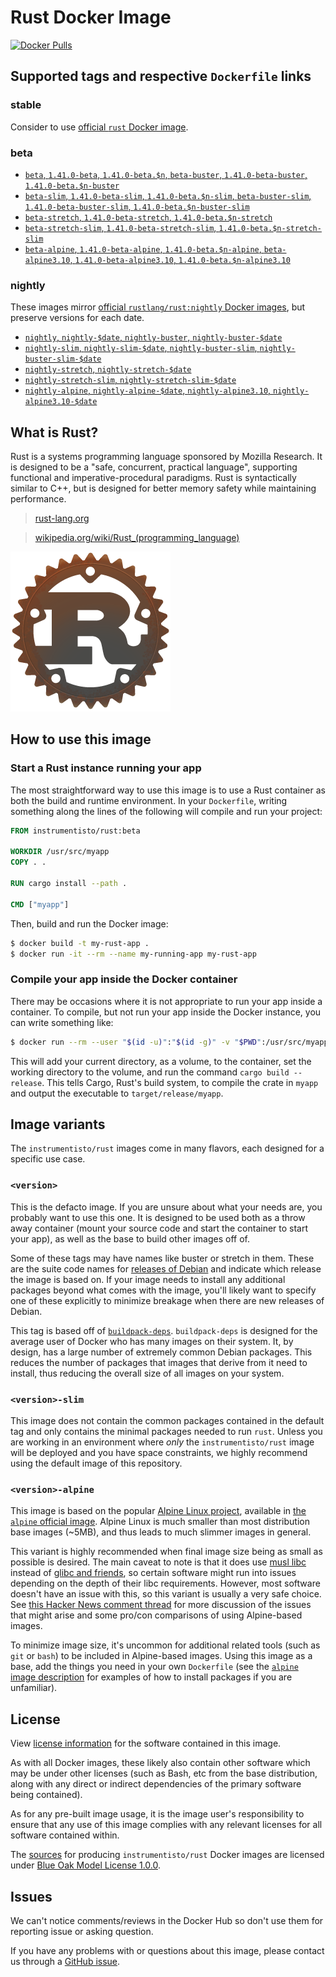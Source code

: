 Rust Docker Image
=================

[![Docker Pulls](https://img.shields.io/docker/pulls/instrumentisto/rust.svg)](https://hub.docker.com/r/instrumentisto/rust)




## Supported tags and respective `Dockerfile` links


### stable

Consider to use [official `rust` Docker image][1].


### beta

- [`beta`, `1.41.0-beta`, `1.41.0-beta.$n`, `beta-buster`, `1.41.0-beta-buster`, `1.41.0-beta.$n-buster`][201]
- [`beta-slim`, `1.41.0-beta-slim`, `1.41.0-beta.$n-slim`, `beta-buster-slim`, `1.41.0-beta-buster-slim`, `1.41.0-beta.$n-buster-slim`][202]
- [`beta-stretch`, `1.41.0-beta-stretch`, `1.41.0-beta.$n-stretch`][203]
- [`beta-stretch-slim`, `1.41.0-beta-stretch-slim`, `1.41.0-beta.$n-stretch-slim`][204]
- [`beta-alpine`, `1.41.0-beta-alpine`, `1.41.0-beta.$n-alpine`, `beta-alpine3.10`, `1.41.0-beta-alpine3.10`, `1.41.0-beta.$n-alpine3.10`][205]


### nightly

These images mirror [official `rustlang/rust:nightly` Docker images][2], but preserve versions for each date.

- [`nightly`, `nightly-$date`, `nightly-buster`, `nightly-buster-$date`][101]
- [`nightly-slim`, `nightly-slim-$date`, `nightly-buster-slim`, `nightly-buster-slim-$date`][102]
- [`nightly-stretch`, `nightly-stretch-$date`][103]
- [`nightly-stretch-slim`, `nightly-stretch-slim-$date`][104]
- [`nightly-alpine`, `nightly-alpine-$date`, `nightly-alpine3.10`, `nightly-alpine3.10-$date`][105]




## What is Rust?

Rust is a systems programming language sponsored by Mozilla Research. It is designed to be a "safe, concurrent, practical language", supporting functional and imperative-procedural paradigms. Rust is syntactically similar to C++, but is designed for better memory safety while maintaining performance.

> [rust-lang.org](https://rust-lang.org)

> [wikipedia.org/wiki/Rust_(programming_language)](https://wikipedia.org/wiki/Rust_(programming_language))

![Rust Logo](https://raw.githubusercontent.com/docker-library/docs/a11c341c57de07fbccfed7b21ea92d4bc40130a2/rust/logo.png)




## How to use this image


### Start a Rust instance running your app

The most straightforward way to use this image is to use a Rust container as both the build and runtime environment. In your `Dockerfile`, writing something along the lines of the following will compile and run your project:

```Dockerfile
FROM instrumentisto/rust:beta

WORKDIR /usr/src/myapp
COPY . .

RUN cargo install --path .

CMD ["myapp"]
```

Then, build and run the Docker image:

```bash
$ docker build -t my-rust-app .
$ docker run -it --rm --name my-running-app my-rust-app
```


### Compile your app inside the Docker container

There may be occasions where it is not appropriate to run your app inside a container. To compile, but not run your app inside the Docker instance, you can write something like:

```bash
$ docker run --rm --user "$(id -u)":"$(id -g)" -v "$PWD":/usr/src/myapp -w /usr/src/myapp instrumentisto/rust:beta cargo build --release
```

This will add your current directory, as a volume, to the container, set the working directory to the volume, and run the command `cargo build --release`. This tells Cargo, Rust's build system, to compile the crate in `myapp` and output the executable to `target/release/myapp`.




## Image variants

The `instrumentisto/rust` images come in many flavors, each designed for a specific use case.


### `<version>`

This is the defacto image. If you are unsure about what your needs are, you probably want to use this one. It is designed to be used both as a throw away container (mount your source code and start the container to start your app), as well as the base to build other images off of.

Some of these tags may have names like buster or stretch in them. These are the suite code names for [releases of Debian][11] and indicate which release the image is based on. If your image needs to install any additional packages beyond what comes with the image, you'll likely want to specify one of these explicitly to minimize breakage when there are new releases of Debian.

This tag is based off of [`buildpack-deps`][12]. `buildpack-deps` is designed for the average user of Docker who has many images on their system. It, by design, has a large number of extremely common Debian packages. This reduces the number of packages that images that derive from it need to install, thus reducing the overall size of all images on your system.


### `<version>-slim`

This image does not contain the common packages contained in the default tag and only contains the minimal packages needed to run `rust`. Unless you are working in an environment where _only_ the `instrumentisto/rust` image will be deployed and you have space constraints, we highly recommend using the default image of this repository.


### `<version>-alpine`

This image is based on the popular [Alpine Linux project][21], available in [the `alpine` official image][22]. Alpine Linux is much smaller than most distribution base images (~5MB), and thus leads to much slimmer images in general.

This variant is highly recommended when final image size being as small as possible is desired. The main caveat to note is that it does use [musl libc][23] instead of [glibc and friends][24], so certain software might run into issues depending on the depth of their libc requirements. However, most software doesn't have an issue with this, so this variant is usually a very safe choice. See [this Hacker News comment thread][25] for more discussion of the issues that might arise and some pro/con comparisons of using Alpine-based images.

To minimize image size, it's uncommon for additional related tools (such as `git` or `bash`) to be included in Alpine-based images. Using this image as a base, add the things you need in your own `Dockerfile` (see the [`alpine` image description][22] for examples of how to install packages if you are unfamiliar).




## License

View [license information][3] for the software contained in this image.

As with all Docker images, these likely also contain other software which may be under other licenses (such as Bash, etc from the base distribution, along with any direct or indirect dependencies of the primary software being contained).

As for any pre-built image usage, it is the image user's responsibility to ensure that any use of this image complies with any relevant licenses for all software contained within.

The [sources][31] for producing `instrumentisto/rust` Docker images are licensed under [Blue Oak Model License 1.0.0][32].




## Issues

We can't notice comments/reviews in the Docker Hub so don't use them for reporting issue or asking question.

If you have any problems with or questions about this image, please contact us through a [GitHub issue][33].





[1]: https://hub.docker.com/_/rust
[2]: https://hub.docker.com/r/rustlang/rust
[3]: https://www.rust-lang.org/en-US/legal.html

[11]: https://wiki.debian.org/DebianReleases
[12]: https://hub.docker.com/_/buildpack-deps

[21]: http://alpinelinux.org
[22]: https://hub.docker.com/_/alpine
[23]: http://www.musl-libc.org
[24]: http://www.etalabs.net/compare_libcs.html
[25]: https://news.ycombinator.com/item?id=10782897

[31]: https://github.com/instrumentisto/rust-docker-image
[32]: https://github.com/instrumentisto/rust-docker-image/blob/master/LICENSE.md
[33]: https://github.com/instrumentisto/rust-docker-image/issues

[101]: https://github.com/rust-lang/docker-rust-nightly/blob/master/buster/Dockerfile
[102]: https://github.com/rust-lang/docker-rust-nightly/blob/master/buster/slim/Dockerfile
[103]: https://github.com/rust-lang/docker-rust-nightly/blob/master/stretch/Dockerfile
[104]: https://github.com/rust-lang/docker-rust-nightly/tree/master/stretch/slim
[105]: https://github.com/rust-lang/docker-rust-nightly/blob/master/alpine3.10/Dockerfile

[201]: https://github.com/instrumentisto/rust-docker-image/blob/master/beta/buster/Dockerfile
[202]: https://github.com/instrumentisto/rust-docker-image/blob/master/beta/buster-slim/Dockerfile
[203]: https://github.com/instrumentisto/rust-docker-image/blob/master/beta/stretch/Dockerfile
[204]: https://github.com/instrumentisto/rust-docker-image/blob/master/beta/stretch-slim/Dockerfile
[205]: https://github.com/instrumentisto/rust-docker-image/blob/master/beta/alpine3.10/Dockerfile
